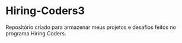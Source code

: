 # Hiring-Coders3
Repositório criado para armazenar meus projetos e desafios feitos no programa Hiring Coders. 
